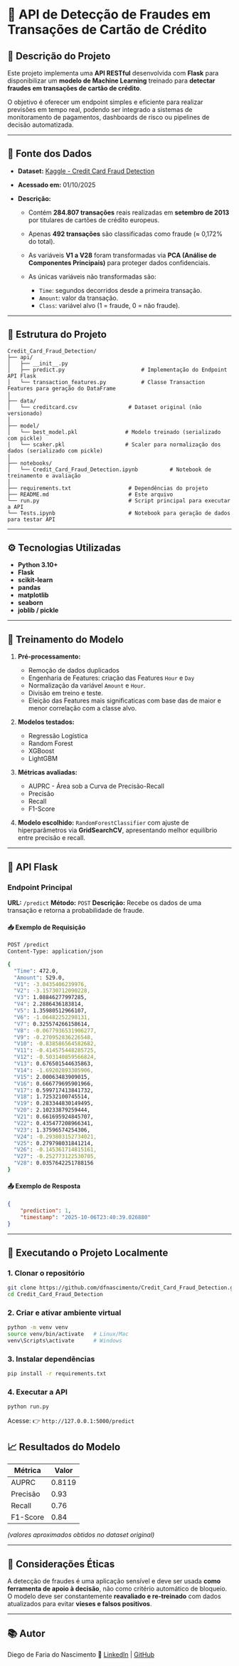 # 🚨 API de Detecção de Fraudes em Transações de Cartão de Crédito

## 📄 Descrição do Projeto

Este projeto implementa uma **API RESTful** desenvolvida com **Flask** para disponibilizar um **modelo de Machine Learning** treinado para **detectar fraudes em transações de cartão de crédito**.

O objetivo é oferecer um endpoint simples e eficiente para realizar previsões em tempo real, podendo ser integrado a sistemas de monitoramento de pagamentos, dashboards de risco ou pipelines de decisão automatizada.

---

## 💾 Fonte dos Dados

* **Dataset:** [Kaggle - Credit Card Fraud Detection](https://www.kaggle.com/mlg-ulb/creditcardfraud)
* **Acessado em:** 01/10/2025
* **Descrição:**

  * Contém **284.807 transações** reais realizadas em **setembro de 2013** por titulares de cartões de crédito europeus.
  * Apenas **492 transações** são classificadas como fraude (≈ 0,172% do total).
  * As variáveis **V1 a V28** foram transformadas via **PCA (Análise de Componentes Principais)** para proteger dados confidenciais.
  * As únicas variáveis não transformadas são:

    * `Time`: segundos decorridos desde a primeira transação.
    * `Amount`: valor da transação.
    * `Class`: variável alvo (1 = fraude, 0 = não fraude).

---

## 🧩 Estrutura do Projeto

```
Credit_Card_Fraud_Detection/
├── api/
│   ├── __init__.py
│   ├── predict.py                        # Implementação do Endpoint API Flask
│   └── transaction_features.py           # Classe Transaction Features para geração do DataFrame
│
├── data/
│   └── creditcard.csv                # Dataset original (não versionado)
│
├── model/
│   └── best_model.pkl               # Modelo treinado (serializado com pickle)
│   └── scaker.pkl                   # Scaler para normalização dos dados (serializado com pickle)
│
├── notebooks/
│   └── Credit_Card_Fraud_Detection.ipynb          # Notebook de treinamento e avaliação
│
├── requirements.txt                  # Dependências do projeto
├── README.md                         # Este arquivo
└── run.py                            # Script principal para executar a API
└── Tests.ipynb                       # Notebook para geração de dados para testar API
```

---

## ⚙️ Tecnologias Utilizadas

* **Python 3.10+**
* **Flask**
* **scikit-learn**
* **pandas**
* **matplotlib**
* **seaborn**
* **joblib / pickle**

---

## 🧪 Treinamento do Modelo

1. **Pré-processamento:**

   * Remoção de dados duplicados
   * Engenharia de Features: criação das Features `Hour` e `Day`
   * Normalização da variável `Amount` e `Hour`.
   * Divisão em treino e teste.
   * Eleição das Features mais significaticas com base das de maior e menor correlação com a classe alvo.

2. **Modelos testados:**

   * Regressão Logística
   * Random Forest
   * XGBoost
   * LightGBM

3. **Métricas avaliadas:**

   * AUPRC - Área sob a Curva de Precisão-Recall 
   * Precisão
   * Recall
   * F1-Score


4. **Modelo escolhido:**
   `RandomForestClassifier` com ajuste de hiperparâmetros via **GridSearchCV**, apresentando melhor equilíbrio entre precisão e recall.

---

## 🚀 API Flask

### **Endpoint Principal**

**URL:** `/predict`
**Método:** `POST`
**Descrição:** Recebe os dados de uma transação e retorna a probabilidade de fraude.

#### 📥 Exemplo de Requisição

```bash
POST /predict
Content-Type: application/json

{
  "Time": 472.0,
  "Amount": 529.0,
  "V1": -3.0435406239976,
  "V2": -3.15730712090228,
  "V3": 1.08846277997285,
  "V4": 2.2886436183814,
  "V5": 1.35980512966107,
  "V6": -1.06482252298131,
  "V7": 0.325574266158614,
  "V8": -0.0677936531906277,
  "V9": -0.270952836226548,
  "V10": -0.838586564582682,
  "V11": -0.414575448285725,
  "V12": -0.503140859566824,
  "V13": 0.676501544635863,
  "V14": -1.69202893305906,
  "V15": 2.00063483909015,
  "V16": 0.666779695901966,
  "V17": 0.599717413841732,
  "V18": 1.72532100745514,
  "V19": 0.283344830149495,
  "V20": 2.10233879259444,
  "V21": 0.661695924845707,
  "V22": 0.435477208966341,
  "V23": 1.37596574254306,
  "V24": -0.293803152734021,
  "V25": 0.279798031841214,
  "V26": -0.145361714815161,
  "V27": -0.252773122530705,
  "V28": 0.0357642251788156
}
```

#### 📤 Exemplo de Resposta

```json
{
    "prediction": 1,
    "timestamp": "2025-10-06T23:40:39.026880"
}
```

---

## 🧱 Executando o Projeto Localmente

### 1. Clonar o repositório

```bash
git clone https://github.com/dfnascimento/Credit_Card_Fraud_Detection.git
cd Credit_Card_Fraud_Detection
```

### 2. Criar e ativar ambiente virtual

```bash
python -m venv venv
source venv/bin/activate   # Linux/Mac
venv\Scripts\activate      # Windows
```

### 3. Instalar dependências

```bash
pip install -r requirements.txt
```

### 4. Executar a API

```bash
python run.py
```

Acesse:
👉 `http://127.0.0.1:5000/predict`


## 📈 Resultados do Modelo

| Métrica  | Valor  |
| -------- | -----  |
| AUPRC    | 0.8119 |
| Precisão | 0.93   |
| Recall   | 0.76   |
| F1-Score | 0.84   |

*(valores aproximados obtidos no dataset original)*

---

## 🔐 Considerações Éticas

A detecção de fraudes é uma aplicação sensível e deve ser usada **como ferramenta de apoio à decisão**, não como critério automático de bloqueio. O modelo deve ser constantemente **reavaliado e re-treinado** com dados atualizados para evitar **vieses e falsos positivos**.

---

## 📚 Autor

Diego de Faria do Nascimento
🔗 [LinkedIn](https://www.linkedin.com/in/diego-de-faria-do-nascimento-4926b628/) | [GitHub](https://github.com/dfnascimento)



